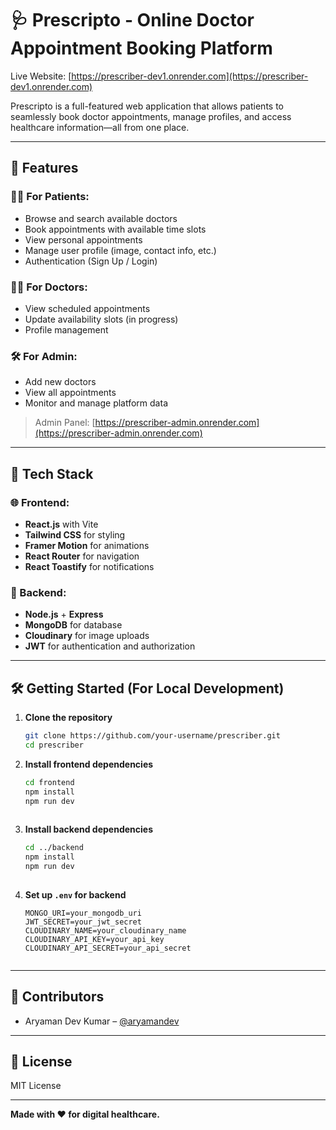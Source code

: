 
# 🩺 Prescripto - Online Doctor Appointment Booking Platform

Live Website: [https://prescriber-dev1.onrender.com](https://prescriber-dev1.onrender.com)

Prescripto is a full-featured web application that allows patients to seamlessly book doctor appointments, manage profiles, and access healthcare information—all from one place.

---

## 🚀 Features

### 👨‍⚕️ For Patients:
- Browse and search available doctors
- Book appointments with available time slots
- View personal appointments
- Manage user profile (image, contact info, etc.)
- Authentication (Sign Up / Login)
  
### 🧑‍⚕️ For Doctors:
- View scheduled appointments
- Update availability slots (in progress)
- Profile management

### 🛠️ For Admin:
- Add new doctors
- View all appointments
- Monitor and manage platform data

> Admin Panel: [https://prescriber-admin.onrender.com](https://prescriber-admin.onrender.com)

---

## 🧰 Tech Stack

### 🌐 Frontend:
- **React.js** with Vite
- **Tailwind CSS** for styling
- **Framer Motion** for animations
- **React Router** for navigation
- **React Toastify** for notifications

### 🔗 Backend:
- **Node.js** + **Express**
- **MongoDB** for database
- **Cloudinary** for image uploads
- **JWT** for authentication and authorization

---



## 🛠️ Getting Started (For Local Development)

1. **Clone the repository**
   ```bash
   git clone https://github.com/your-username/prescriber.git
   cd prescriber


2. **Install frontend dependencies**

   ```bash
   cd frontend
   npm install
   npm run dev
  

3. **Install backend dependencies**

   ```bash
   cd ../backend
   npm install
   npm run dev
  

4. **Set up `.env` for backend**

   ```
   MONGO_URI=your_mongodb_uri
   JWT_SECRET=your_jwt_secret
   CLOUDINARY_NAME=your_cloudinary_name
   CLOUDINARY_API_KEY=your_api_key
   CLOUDINARY_API_SECRET=your_api_secret
 

---

## 🤝 Contributors

* Aryaman Dev Kumar – [@aryamandev](https://github.com/Aryamandev14)

---

## 📄 License

MIT License

---

**Made with ❤️ for digital healthcare.**

